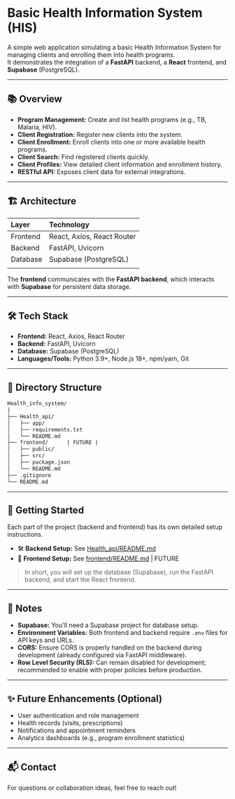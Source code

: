 # Basic Health Information System (HIS)

A simple web application simulating a basic Health Information System for managing clients and enrolling them into health programs.  
It demonstrates the integration of a **FastAPI** backend, a **React** frontend, and **Supabase** (PostgreSQL).

---

## 📚 Overview

- **Program Management:** Create and list health programs (e.g., TB, Malaria, HIV).
- **Client Registration:** Register new clients into the system.
- **Client Enrollment:** Enroll clients into one or more available health programs.
- **Client Search:** Find registered clients quickly.
- **Client Profiles:** View detailed client information and enrollment history.
- **RESTful API:** Exposes client data for external integrations.

---

## 🏗️ Architecture

| Layer        | Technology                         |
|:-------------|:-----------------------------------|
| Frontend     | React, Axios, React Router         |
| Backend      | FastAPI, Uvicorn                   |
| Database     | Supabase (PostgreSQL)              |
|              |                                    |

The **frontend** communicates with the **FastAPI backend**, which interacts with **Supabase** for persistent data storage.

---

## 🛠️ Tech Stack

- **Frontend:** React, Axios, React Router
- **Backend:** FastAPI, Uvicorn
- **Database:** Supabase (PostgreSQL)
- **Languages/Tools:** Python 3.9+, Node.js 18+, npm/yarn, Git

---

## 📁 Directory Structure

```txt
Health_info_system/
|
├── Health_api/     
│   ├── app/
│   ├── requirements.txt
│   └── README.md
├── frontend/      | FUTURE |
│   ├── public/
│   ├── src/
│   ├── package.json
│   └── README.md
├── .gitignore       
└── README.md            
```

---

## 🚀 Getting Started

Each part of the project (backend and frontend) has its own detailed setup instructions.

- 🛠️ **Backend Setup:** See [Health_api/README.md](health_api/README.md)
- 🎨 **Frontend Setup:** See [frontend/README.md](frontend/README.md) | FUTURE

> In short, you will set up the database (Supabase), run the FastAPI backend, and start the React frontend.

---

## 📌 Notes

- **Supabase:** You'll need a Supabase project for database setup.
- **Environment Variables:** Both frontend and backend require `.env` files for API keys and URLs.
- **CORS:** Ensure CORS is properly handled on the backend during development (already configured via FastAPI middleware).
- **Row Level Security (RLS):** Can remain disabled for development; recommended to enable with proper policies before production.

---

## ✨ Future Enhancements (Optional)

- User authentication and role management
- Health records (visits, prescriptions)
- Notifications and appointment reminders
- Analytics dashboards (e.g., program enrollment statistics)

---

## 📬 Contact

For questions or collaboration ideas, feel free to reach out!
